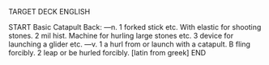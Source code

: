 TARGET DECK
ENGLISH

START
Basic
Catapult
Back: —n. 1 forked stick etc. With elastic for shooting stones. 2 mil hist. Machine for hurling large stones etc. 3 device for launching a glider etc. —v. 1 a hurl from or launch with a catapult. B fling forcibly. 2 leap or be hurled forcibly. [latin from greek]
END
